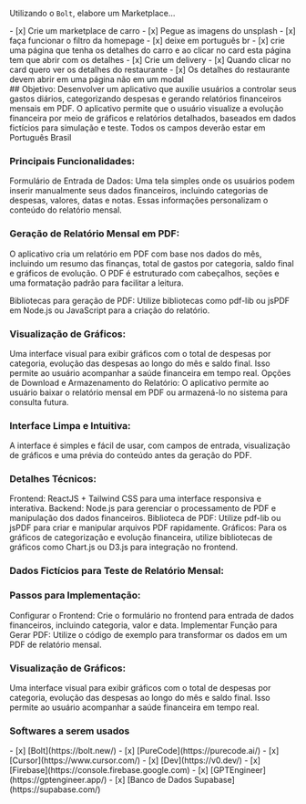 Utilizando o `Bolt`, elabore um Marketplace...

<div class="mdx-columns2" markdown>
- [x] Crie um marketplace de carro
- [x] Pegue as imagens do unsplash
- [x] faça funcionar o filtro da homepage
- [x] deixe em português br
- [x] crie uma página que tenha os detalhes do carro e ao clicar no card esta página tem que abrir com os detalhes
- [x] Crie um delivery
- [x] Quando clicar no card quero ver os detalhes do restaurante
- [x] Os detalhes do restaurante devem abrir em uma página não em um modal
</div>
## Objetivo:
Desenvolver um aplicativo que auxilie usuários a controlar seus gastos diários, categorizando despesas e gerando relatórios financeiros mensais em PDF. O aplicativo permite que o usuário visualize a evolução financeira por meio de gráficos e relatórios detalhados, baseados em dados fictícios para simulação e teste. Todos os campos deverão estar em Português Brasil

### Principais Funcionalidades:
Formulário de Entrada de Dados:
Uma tela simples onde os usuários podem inserir manualmente seus dados financeiros, incluindo categorias de despesas, valores, datas e notas. Essas informações personalizam o conteúdo do relatório mensal.
### Geração de Relatório Mensal em PDF:
O aplicativo cria um relatório em PDF com base nos dados do mês, incluindo um resumo das finanças, total de gastos por categoria, saldo final e gráficos de evolução. O PDF é estruturado com cabeçalhos, seções e uma formatação padrão para facilitar a leitura.

Bibliotecas para geração de PDF: Utilize bibliotecas como pdf-lib ou jsPDF em Node.js ou JavaScript para a criação do relatório.
### Visualização de Gráficos:
Uma interface visual para exibir gráficos com o total de despesas por categoria, evolução das despesas ao longo do mês e saldo final. Isso permite ao usuário acompanhar a saúde financeira em tempo real.
Opções de Download e Armazenamento do Relatório:
O aplicativo permite ao usuário baixar o relatório mensal em PDF ou armazená-lo no sistema para consulta futura.
### Interface Limpa e Intuitiva:
A interface é simples e fácil de usar, com campos de entrada, visualização de gráficos e uma prévia do conteúdo antes da geração do PDF.
### Detalhes Técnicos:
Frontend: ReactJS + Tailwind CSS para uma interface responsiva e interativa.
Backend: Node.js para gerenciar o processamento de PDF e manipulação dos dados financeiros.
Biblioteca de PDF: Utilize pdf-lib ou jsPDF para criar e manipular arquivos PDF rapidamente.
Gráficos: Para os gráficos de categorização e evolução financeira, utilize bibliotecas de gráficos como Chart.js ou D3.js para integração no frontend.
### Dados Fictícios para Teste de Relatório Mensal:
### Passos para Implementação:
Configurar o Frontend: Crie o formulário no frontend para entrada de dados financeiros, incluindo categoria, valor e data.
Implementar Função para Gerar PDF: Utilize o código de exemplo para transformar os dados em um PDF de relatório mensal.
### Visualização de Gráficos:
Uma interface visual para exibir gráficos com o total de despesas por categoria, evolução das despesas ao longo do mês e saldo final. Isso permite ao usuário acompanhar a saúde financeira em tempo real.
### Softwares a serem usados

<div class="mdx-columns2" markdown>
- [x] [Bolt](https://bolt.new/)
- [x] [PureCode](https://purecode.ai/)
- [x] [Cursor](https://www.cursor.com/)
- [x] [Dev](https://v0.dev/)
- [x] [Firebase](https://console.firebase.google.com)
- [x] [GPTEngineer](https://gptengineer.app/)
- [x] [Banco de Dados Supabase](https://supabase.com/)
</div>

